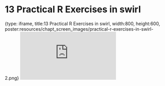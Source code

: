 # 13 Practical R Exercises in swirl
 
{type: iframe, title:13 Practical R Exercises in swirl, width:800, height:600, poster:resources/chapt_screen_images/practical-r-exercises-in-swirl-2.png}
![](https://b7m.github.io/Regression_Models/no_toc/practical-r-exercises-in-swirl-2.html)
 

 
